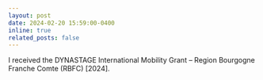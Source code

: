 ```yaml
---
layout: post
date: 2024-02-20 15:59:00-0400
inline: true
related_posts: false
---
```


I received the DYNASTAGE International Mobility Grant – Region Bourgogne Franche Comte (RBFC) [2024].